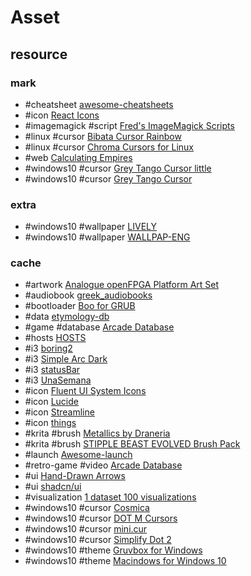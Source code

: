 # Asset

## resource

### mark

- #cheatsheet [awesome-cheatsheets](https://github.com/LeCoupa/awesome-cheatsheets)
- #icon [React Icons](https://github.com/react-icons/react-icons)
- #imagemagick #script [Fred's ImageMagick Scripts](http://www.fmwconcepts.com/imagemagick/filmgrain/index.php)
- #linux #cursor [Bibata Cursor Rainbow](https://github.com/ful1e5/Bibata_Cursor_Rainbow)
- #linux #cursor [Chroma Cursors for Linux](https://gnome-look.org/p/2045954)
- #web [Calculating Empires](https://calculatingempires.net)
- #windows10 #cursor [Grey Tango Cursor little](https://deviantart.com/vicing/art/Grey-Tango-Cursor-little-115920099)
- #windows10 #cursor [Grey Tango Cursor](https://deviantart.com/vicing/art/Grey-Tango-Cursor-115807611)

### extra

- #windows10 #wallpaper [LIVELY](https://github.com/scillidan/LIVELY-resource/blob/main/table.md)
- #windows10 #wallpaper [WALLPAP-ENG](https://github.com/scillidan/WALLPAP-ENG-resource/blob/main/table.md)

### cache

- #artwork [Analogue openFPGA Platform Art Set](https://github.com/spiritualized1997/openFPGA-Platform-Art-Set)
- #audiobook [greek_audiobooks](https://github.com/nikolas-n/greek_audiobooks)
- #bootloader [Boo for GRUB](https://github.com/PROxZIMA/boo-grub)
- #data [etymology-db](https://github.com/droher/etymology-db)
- #game #database [Arcade Database](https://www.youtube.com/@ArcadeDatabase/videos)
- #hosts [HOSTS](https://github.com/StevenBlack/hosts)
- #i3 [boring2](http://dotshare.it/dots/588/)
- #i3 [Simple Arc Dark](http://dotshare.it/dots/1446/)
- #i3 [statusBar](http://dotshare.it/dots/24/)
- #i3 [UnaSemana](http://dotshare.it/dots/307/)
- #icon [Fluent UI System Icons](https://github.com/microsoft/fluentui-system-icons)
- #icon [Lucide](https://github.com/lucide-icons/lucide)
- #icon [Streamline](https://home.streamlinehq.com/)
- #icon [things](https://www.thiings.co/things)
- #krita #brush [Metallics by Draneria](https://github.com/Draneria/Metallics-by-Draneria_Krita-Brushes)
- #krita #brush [STIPPLE BEAST EVOLVED Brush Pack](https://tombofnull.itch.io/stipple-beast-evolved-brush-pack)
- #launch [Awesome-launch](https://github.com/KingMenes/awesome-launch)
- #retro-game #video [Arcade Database](https://www.youtube.com/@ArcadeDatabase/videos)
- #ui [Hand-Drawn Arrows](https://github.com/eronred/handy-arrows)
- #ui [shadcn/ui](https://github.com/shadcn-ui/ui)
- #visualization [1 dataset 100 visualizations](https://100.datavizproject.com/)
- #windows10 #cursor [Cosmica](https://toumeya.itch.io/cosmica-v1-cursor-pack)
- #windows10 #cursor [DOT M Cursors](https://deviantart.com/alexgal23/art/DOT-M-Cursors-817793310)
- #windows10 #cursor [mini.cur](https://github.com/rghv234/mini.cur)
- #windows10 #cursor [Simplify Dot 2](https://deviantart.com/dpcdpc11/art/Simplify-Dot-2-Windows-Cursors-897619865)
- #windows10 #theme [Gruvbox for Windows](https://www.deviantart.com/niivu/art/Gruvbox-for-Windows-913766735)
- #windows10 #theme [Macindows for Windows 10](https://www.deviantart.com/niivu/art/Macindows-for-Windows-10-870073866)
